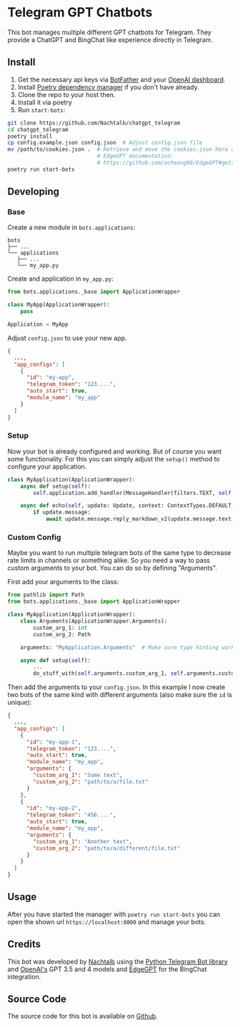 # Telegram GPT Chatbots

This bot manages multiple different GPT chatbots for Telegram. They provide
a ChatGPT and BingChat like experience directly in Telegram.

## Install

1. Get the necessary api keys via [BotFather][botfather_docs] and your [OpenAI dashboard][openai_docs].
2. Install [Poetry dependency manager][pm_docs] if you don't have already.
3. Clone the repo to your host then.
4. Install it via poetry
5. Run `start-bots`:

```bash
git clone https://github.com/Nachtalb/chatgpt_telegram
cd chatgpt_telegram
poetry install
cp config.example.json config.json  # Adjust config.json file
mv /path/to/cookies.json .  # Retrieve and move the cookies.json here as per
                            # EdgeGPT documentation:
                            # https://github.com/acheong08/EdgeGPT#getting-authentication-required
poetry run start-bots
```

## Developing

### Base

Create a new module in `bots.applications`:

```text
bots
├── ...
└── applications
   ├── ...
   └── my_app.py

```

Create and application in `my_app.py`:

```python
from bots.applications._base import ApplicationWrapper

class MyApp(ApplicationWrapper):
    pass

Application = MyApp
```

Adjust `config.json` to use your new app.

```json
{
  ...,
  "app_configs": [
    {
      "id": "my-app",
      "telegram_token": "123....",
      "auto_start": true,
      "module_name": "my_app"
    }
  ]
}
```

### Setup

Now your bot is already configured and working. But of course you want some
functionality. For this you can simply adjust the `setup()` method to configure
your application.

```python
class MyApplication(ApplicationWrapper):
    async def setup(self):
        self.application.add_handler(MessageHandler(filters.TEXT, self.echo))

    async def echo(self, update: Update, context: ContextTypes.DEFAULT_TYPE):
        if update.message:
            await update.message.reply_markdown_v2(update.message.text_markdown_v2_urled)
```

### Custom Config

Maybe you want to run multiple telegram bots of the same type to decrease
rate limits in channels or something alike. So you need a way to pass custom
arguments to your bot. You can do so by defining "Arguments".

First add your arguments to the class:

```python
from pathlib import Path
from bots.applications._base import ApplicationWrapper

class MyApplication(ApplicationWrapper):
    class Arguments(ApplicationWrapper.Arguments):
        custom_arg_1: int
        custom_arg_2: Path

    arguments: "MyApplication.Arguments"  # Make sure type hinting works

    async def setup(self):
        ...
        do_stuff_with(self.arguments.custom_arg_1, self.arguments.custom_arg_2)
```

Then add the arguments to your `config.json`. In this example I now create
two bots of the same kind with different arguments (also make sure the `id` is
unique):

```json
{
  ...,
  "app_configs": [
    {
      "id": "my-app-1",
      "telegram_token": "123....",
      "auto_start": true,
      "module_name": "my_app",
      "arguments": {
        "custom_arg_1": "Some text",
        "custom_arg_2": "path/to/a/file.txt"
      }
    },
    {
      "id": "my-app-2",
      "telegram_token": "456....",
      "auto_start": true,
      "module_name": "my_app",
      "arguments": {
        "custom_arg_1": "Another text",
        "custom_arg_2": "path/to/a/different/file.txt"
      }
    }
  ]
}

```

## Usage

After you have started the manager with `poetry run start-bots` you can open
the shown url `https://localhost:8000` and manage your bots.

## Credits

This bot was developed by [Nachtalb][author] using the [Python Telegram Bot
library][library] and [OpenAI's][openai] GPT 3.5 and 4 models and
[EdgeGPT][edgegpt] for the BingChat integration.

## Source Code

The source code for this bot is available on [Github][source_code].

[pm_docs]: https://python-poetry.org/docs/ "Python packaging and dependency management made easy"
[openai_docs]: https://beta.openai.com/docs/api-reference/authentication "OpenAI Documentation"
[botfather_docs]: https://core.telegram.org/bots#creating-a-new-bot "Telegram Bots: An introduction for developers"
[author]: https://t.me/Nachtalb "Nachtalb"
[library]: https://python-telegram-bot.org/ "Python Telegram Bot library"
[openai]: https://openai.com/ "OpenAI"
[source_code]: https://github.com/Nachtalb/chatgpt_telegram "Github Repository"
[edgegpt]: https://github.com/acheong08/EdgeGPT "Unofficial  Bing Chat API"
